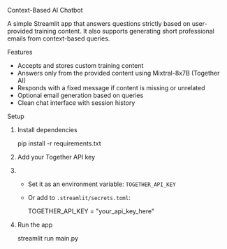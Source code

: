 Context-Based AI Chatbot

A simple Streamlit app that answers questions strictly based on user-provided training content. It also supports generating short professional emails from context-based queries.

Features

* Accepts and stores custom training content
* Answers only from the provided content using Mixtral-8x7B (Together AI)
* Responds with a fixed message if content is missing or unrelated
* Optional email generation based on queries
* Clean chat interface with session history

Setup

1. Install dependencies

    pip install -r requirements.txt

3. Add your Together API key
4. 
   * Set it as an environment variable: `TOGETHER_API_KEY`
   * Or add to `.streamlit/secrets.toml`:


     TOGETHER_API_KEY = "your_api_key_here"
 

5. Run the app
   
   streamlit run main.py
   
